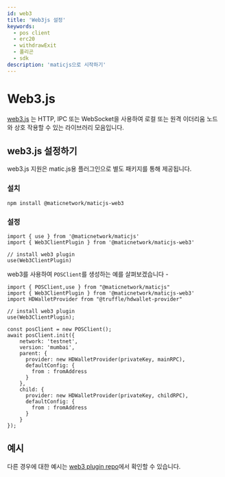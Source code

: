 ```yaml
---
id: web3
title: 'Web3js 설정'
keywords:
  - pos client
  - erc20
  - withdrawExit
  - 폴리곤
  - sdk
description: 'maticjs으로 시작하기'
---
```


# Web3.js

[web3.js](https://web3js.readthedocs.io/) 는 HTTP, IPC 또는 WebSocket을 사용하여 로컬 또는 원격 이더리움 노드와 상호 작용할 수 있는 라이브러리 모음입니다.

## web3.js 설정하기

web3.js 지원은 matic.js용 플러그인으로 별도 패키지를 통해 제공됩니다.

### 설치

```
npm install @maticnetwork/maticjs-web3

```

### 설정

```
import { use } from '@maticnetwork/maticjs'
import { Web3ClientPlugin } from '@maticnetwork/maticjs-web3'

// install web3 plugin
use(Web3ClientPlugin)
```

web3를 사용하여 `POSClient`를 생성하는 예를 살펴보겠습니다 -

```
import { POSClient,use } from "@maticnetwork/maticjs"
import { Web3ClientPlugin } from '@maticnetwork/maticjs-web3'
import HDWalletProvider from "@truffle/hdwallet-provider"

// install web3 plugin
use(Web3ClientPlugin);

const posClient = new POSClient();
await posClient.init({
    network: 'testnet',
    version: 'mumbai',
    parent: {
      provider: new HDWalletProvider(privateKey, mainRPC),
      defaultConfig: {
        from : fromAddress
      }
    },
    child: {
      provider: new HDWalletProvider(privateKey, childRPC),
      defaultConfig: {
        from : fromAddress
      }
    }
});

```

## 예시

다른 경우에 대한 예시는 [web3 plugin repo](https://github.com/maticnetwork/maticjs-web3)에서 확인할 수 있습니다.
